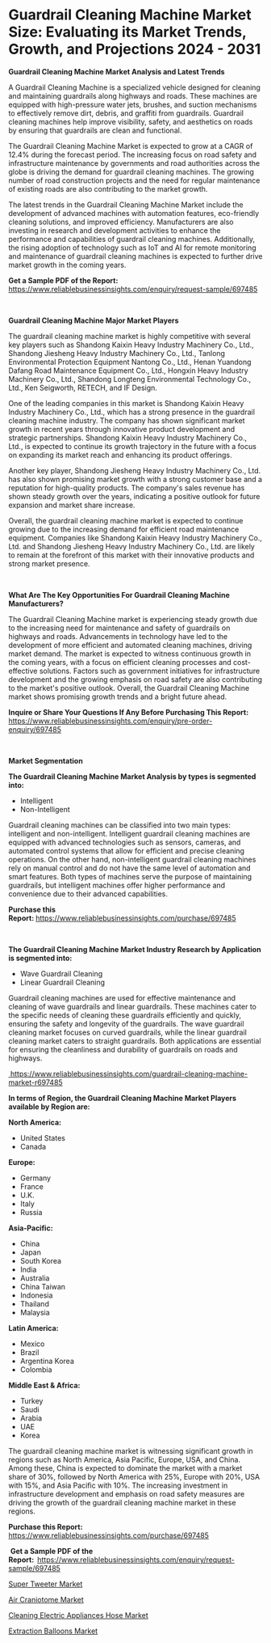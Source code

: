 <p><h1>Guardrail Cleaning Machine Market Size: Evaluating its Market Trends, Growth, and Projections 2024 - 2031</h1></p><p><strong>Guardrail Cleaning Machine Market Analysis and Latest Trends</strong></p>
<p><p>A Guardrail Cleaning Machine is a specialized vehicle designed for cleaning and maintaining guardrails along highways and roads. These machines are equipped with high-pressure water jets, brushes, and suction mechanisms to effectively remove dirt, debris, and graffiti from guardrails. Guardrail cleaning machines help improve visibility, safety, and aesthetics on roads by ensuring that guardrails are clean and functional.</p><p>The Guardrail Cleaning Machine Market is expected to grow at a CAGR of 12.4% during the forecast period. The increasing focus on road safety and infrastructure maintenance by governments and road authorities across the globe is driving the demand for guardrail cleaning machines. The growing number of road construction projects and the need for regular maintenance of existing roads are also contributing to the market growth.</p><p>The latest trends in the Guardrail Cleaning Machine Market include the development of advanced machines with automation features, eco-friendly cleaning solutions, and improved efficiency. Manufacturers are also investing in research and development activities to enhance the performance and capabilities of guardrail cleaning machines. Additionally, the rising adoption of technology such as IoT and AI for remote monitoring and maintenance of guardrail cleaning machines is expected to further drive market growth in the coming years.</p></p>
<p><strong>Get a Sample PDF of the Report:&nbsp;</strong> <a href="https://www.reliablebusinessinsights.com/enquiry/request-sample/697485">https://www.reliablebusinessinsights.com/enquiry/request-sample/697485</a></p>
<p>&nbsp;</p>
<p><strong>Guardrail Cleaning Machine Major Market Players</strong></p>
<p><p>The guardrail cleaning machine market is highly competitive with several key players such as Shandong Kaixin Heavy Industry Machinery Co., Ltd., Shandong Jiesheng Heavy Industry Machinery Co., Ltd., Tanlong Environmental Protection Equipment Nantong Co., Ltd., Henan Yuandong Dafang Road Maintenance Equipment Co., Ltd., Hongxin Heavy Industry Machinery Co., Ltd., Shandong Longteng Environmental Technology Co., Ltd., Ken Seigworth, RETECH, and IF Design.</p><p>One of the leading companies in this market is Shandong Kaixin Heavy Industry Machinery Co., Ltd., which has a strong presence in the guardrail cleaning machine industry. The company has shown significant market growth in recent years through innovative product development and strategic partnerships. Shandong Kaixin Heavy Industry Machinery Co., Ltd., is expected to continue its growth trajectory in the future with a focus on expanding its market reach and enhancing its product offerings.</p><p>Another key player, Shandong Jiesheng Heavy Industry Machinery Co., Ltd. has also shown promising market growth with a strong customer base and a reputation for high-quality products. The company's sales revenue has shown steady growth over the years, indicating a positive outlook for future expansion and market share increase.</p><p>Overall, the guardrail cleaning machine market is expected to continue growing due to the increasing demand for efficient road maintenance equipment. Companies like Shandong Kaixin Heavy Industry Machinery Co., Ltd. and Shandong Jiesheng Heavy Industry Machinery Co., Ltd. are likely to remain at the forefront of this market with their innovative products and strong market presence.</p></p>
<p>&nbsp;</p>
<p><strong>What Are The Key Opportunities For Guardrail Cleaning Machine Manufacturers?</strong></p>
<p><p>The Guardrail Cleaning Machine market is experiencing steady growth due to the increasing need for maintenance and safety of guardrails on highways and roads. Advancements in technology have led to the development of more efficient and automated cleaning machines, driving market demand. The market is expected to witness continuous growth in the coming years, with a focus on efficient cleaning processes and cost-effective solutions. Factors such as government initiatives for infrastructure development and the growing emphasis on road safety are also contributing to the market's positive outlook. Overall, the Guardrail Cleaning Machine market shows promising growth trends and a bright future ahead.</p></p>
<p><strong>Inquire or Share Your Questions If Any Before Purchasing This Report:</strong> <a href="https://www.reliablebusinessinsights.com/enquiry/pre-order-enquiry/697485">https://www.reliablebusinessinsights.com/enquiry/pre-order-enquiry/697485</a></p>
<p>&nbsp;</p>
<p><strong>Market Segmentation</strong></p>
<p><strong>The Guardrail Cleaning Machine Market Analysis by types is segmented into:</strong></p>
<p><ul><li>Intelligent</li><li>Non-Intelligent</li></ul></p>
<p><p>Guardrail cleaning machines can be classified into two main types: intelligent and non-intelligent. Intelligent guardrail cleaning machines are equipped with advanced technologies such as sensors, cameras, and automated control systems that allow for efficient and precise cleaning operations. On the other hand, non-intelligent guardrail cleaning machines rely on manual control and do not have the same level of automation and smart features. Both types of machines serve the purpose of maintaining guardrails, but intelligent machines offer higher performance and convenience due to their advanced capabilities.</p></p>
<p><strong>Purchase this Report:&nbsp;</strong><a href="https://www.reliablebusinessinsights.com/purchase/697485">https://www.reliablebusinessinsights.com/purchase/697485</a></p>
<p>&nbsp;</p>
<p><strong>The Guardrail Cleaning Machine Market Industry Research by Application is segmented into:</strong></p>
<p><ul><li>Wave Guardrail Cleaning</li><li>Linear Guardrail Cleaning</li></ul></p>
<p><p>Guardrail cleaning machines are used for effective maintenance and cleaning of wave guardrails and linear guardrails. These machines cater to the specific needs of cleaning these guardrails efficiently and quickly, ensuring the safety and longevity of the guardrails. The wave guardrail cleaning market focuses on curved guardrails, while the linear guardrail cleaning market caters to straight guardrails. Both applications are essential for ensuring the cleanliness and durability of guardrails on roads and highways.</p></p>
<p><a href="https://www.reliablebusinessinsights.com/guardrail-cleaning-machine-market-r697485">&nbsp;https://www.reliablebusinessinsights.com/guardrail-cleaning-machine-market-r697485</a></p>
<p><strong>In terms of Region, the Guardrail Cleaning Machine Market Players available by Region are:</strong></p>
<p>
    <p> <strong> North America: </strong>
        <ul>
            <li>United States</li>
            <li>Canada</li>
        </ul>
        </p> 
    <p> <strong> Europe: </strong>
        <ul>
            <li>Germany</li>
            <li>France</li>
            <li>U.K.</li>
            <li>Italy</li>
            <li>Russia</li>
        </ul>
        </p> 
    <p> <strong> Asia-Pacific: </strong>
        <ul>
            <li>China</li>
            <li>Japan</li>
            <li>South Korea</li>
            <li>India</li>
            <li>Australia</li>
            <li>China Taiwan</li>
            <li>Indonesia</li>
            <li>Thailand</li>
            <li>Malaysia</li>
        </ul>
        </p> 
    <p> <strong> Latin America: </strong>
        <ul>
            <li>Mexico</li>
            <li>Brazil</li>
            <li>Argentina Korea</li>
            <li>Colombia</li>
        </ul>
        </p> 
    <p> <strong> Middle East & Africa: </strong>
        <ul>
            <li>Turkey</li>
            <li>Saudi</li>
            <li>Arabia</li>
            <li>UAE</li>
            <li>Korea</li>
        </ul>
    </p>
    </p>
<p><p>The guardrail cleaning machine market is witnessing significant growth in regions such as North America, Asia Pacific, Europe, USA, and China. Among these, China is expected to dominate the market with a market share of 30%, followed by North America with 25%, Europe with 20%, USA with 15%, and Asia Pacific with 10%. The increasing investment in infrastructure development and emphasis on road safety measures are driving the growth of the guardrail cleaning machine market in these regions.</p></p>
<p><strong>Purchase this Report: </strong><a href="https://www.reliablebusinessinsights.com/purchase/697485">https://www.reliablebusinessinsights.com/purchase/697485</a></p>
<p>&nbsp;<strong>Get a Sample PDF of the Report:&nbsp;&nbsp;</strong><a href="https://www.reliablebusinessinsights.com/enquiry/request-sample/697485">https://www.reliablebusinessinsights.com/enquiry/request-sample/697485</a></p>
<p><strong></strong></p>
<p><p><a href="https://medium.com/@kaitlynkristyfj13/super-tweeter-market-trends-a-detailed-study-of-its-market-segmentation-and-analyzing-the-430586ae36ed">Super Tweeter Market</a></p><p><a href="https://github.com/HowardDelgaXXfnf/Market-Research-Report-List-1/blob/main/air-craniotome-market.md">Air Craniotome Market</a></p><p><a href="https://medium.com/@bernadette.hunter4468/global-cleaning-electric-appliances-hose-market-focus-on-product-type-extrusion-hose-telescopic-11d9c34921e4">Cleaning Electric Appliances Hose Market</a></p><p><a href="https://github.com/hxuqpfvq95/Market-Research-Report-List-1/blob/main/extraction-balloons-market.md">Extraction Balloons Market</a></p></p>